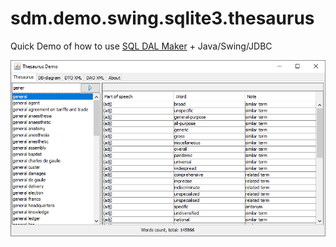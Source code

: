 # sdm.demo.swing.sqlite3.thesaurus
Quick Demo of how to use [SQL DAL Maker](https://github.com/panedrone/sqldalmaker) + Java/Swing/JDBC

![demo-swing-1.png](demo-swing-1.png)
